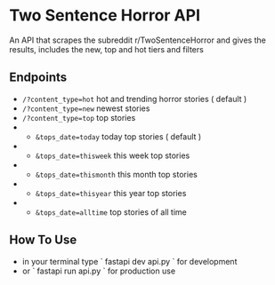 # Two Sentence Horror API
An API that scrapes the subreddit r/TwoSentenceHorror and gives the results, includes the new, top and hot tiers and filters

## Endpoints
- `/?content_type=hot` hot and trending horror stories ( default )
- `/?content_type=new` newest stories
- `/?content_type=top` top stories
 - * `&tops_date=today` today top stories ( default )
 - * `&tops_date=thisweek` this week top stories
 - * `&tops_date=thismonth` this month top stories
 - * `&tops_date=thisyear` this year top stories
 - * `&tops_date=alltime` top stories of all time

## How To Use
<ul>
    <li>in your terminal type ` fastapi dev api.py ` for development</li>
    <li>or ` fastapi run api.py ` for production use</li>
</ul>
